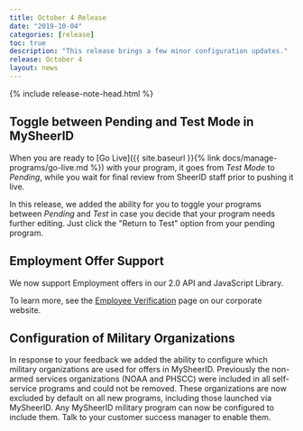```yaml
---
title: October 4 Release
date: "2019-10-04"
categories: [release]
toc: true
description: "This release brings a few minor configuration updates."
release: October 4
layout: news
---
```


{% include release-note-head.html %}


## Toggle between Pending and Test Mode in MySheerID

When you are ready to [Go Live]({{ site.baseurl }}{% link docs/manage-programs/go-live.md %}) with your program, it goes from *Test Mode* to
*Pending*, while you wait for final review from SheerID staff prior to pushing it live.

In this release, we added the ability for you to toggle your programs between *Pending* and *Test* in
case you decide that your program needs further editing. Just click the "Return to Test"
option from your pending program.

## Employment Offer Support

We now support Employment offers in our 2.0 API and JavaScript Library.

To learn more, see the [Employee Verification](https://www.sheerid.com/custom-verification/#employee-verification) page on our corporate website.

## Configuration of Military Organizations

In response to your feedback we added the ability to configure which military organizations are used for offers in MySheerID. Previously the non-armed services organizations (NOAA and PHSCC) were included in all self-service programs and could not be removed. These organizations are now excluded by default on all new programs, including those launched via MySheerID. Any MySheerID military program can now be configured to include them. Talk to your customer success manager to enable them.
